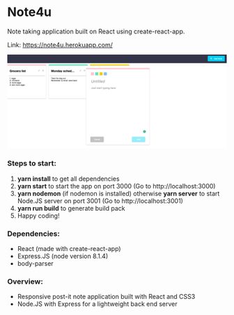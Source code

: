 # Note4u

Note taking application built on React using create-react-app.

Link: https://note4u.herokuapp.com/

![screenshot](./screenshot.png)

### Steps to start:
1. **yarn install** to get all dependencies
2. **yarn start** to start the app on port 3000 (Go to http://localhost:3000)
3. **yarn nodemon** (if nodemon is installed) otherwise **yarn server** to start Node.JS server on port 3001 (Go to http://localhost:3001)
4. **yarn run build** to generate build pack
4. Happy coding!

### Dependencies:
- React (made with create-react-app)
- Express.JS (node version 8.1.4)
- body-parser

### Overview:
- Responsive post-it note application built with React and CSS3
- Node.JS with Express for a lightweight back end server

